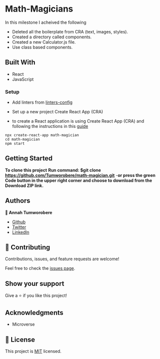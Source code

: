 # Math-Magicians
In this milestone I acheived the following

- Deleted all the boilerplate from CRA (text, images, styles).
- Created a directory called components.
- Created a new Calculator.js file.
- Use class based components.

## Built With

- React
- JavaScript
### Setup
- Add linters from [linters-config](https://github.com/microverseinc/linters-config/tree/master/react-redux)
- Set up a new project Create React App (CRA)

- to create a React application is using Create React App (CRA) and following the instructions in this [guide](https://reactjs.org/docs/create-a-new-react-app.html#create-react-app)
```
npx create-react-app math-magician
cd math-magician
npm start
```

## Getting Started
**To clone this project**
**Run command: $git clone  https://github.com/Tumworobere/math-magician.git**
-**or press the green Code button in the upper right corner and choose to download from the Download ZIP link.**

## Authors

**:woman: Annah Tumworobere**

- [Github](https://github.com/Tumworobere)
- [Twitter](https://twitter.com/Tannah2090)
- [LinkedIn](www.linkedin.com/in/annah-tumworobere-6258b443)

## 🤝 Contributing

Contributions, issues, and feature requests are welcome!

Feel free to check the [issues page](https://github.com/Tumworobere/gitflow/issues).

## Show your support

Give a ⭐️ if you like this project!

## Acknowledgments

- Microverse

## 📝 License

This project is [MIT](./MIT.md) licensed.